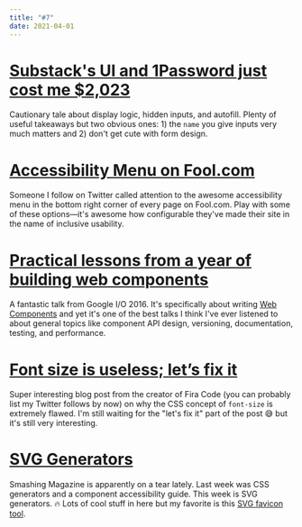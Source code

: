 ```yaml
---
title: "#7"
date: 2021-04-01
---
```


# [Substack's UI and 1Password just cost me $2,023](https://timmyomahony.com/blog/substacks-ui-and-1password-just-cost-me-2023-dollars)

Cautionary tale about display logic, hidden inputs, and autofill. Plenty of useful takeaways but two obvious ones: 1) the `name` you give inputs very much matters and 2) don't get cute with form design.

# [Accessibility Menu on Fool.com](https://www.fool.com/)

Someone I follow on Twitter called attention to the awesome accessibility menu in the bottom right corner of every page on Fool.com. Play with some of these options—it's awesome how configurable they've made their site in the name of inclusive usability.

# [Practical lessons from a year of building web components](https://www.youtube.com/watch?v=zfQoleQEa4w)

A fantastic talk from Google I/O 2016. It's specifically about writing [Web Components](https://developer.mozilla.org/en-US/docs/Web/Web_Components) and yet it's one of the best talks I think I've ever listened to about general topics like component API design, versioning, documentation, testing, and performance.

# [Font size is useless; let’s fix it](https://tonsky.me/blog/font-size/)

Super interesting blog post from the creator of Fira Code (you can probably list my Twitter follows by now) on why the CSS concept of `font-size` is extremely flawed. I'm still waiting for the "let's fix it" part of the post 😅 but it's still very interesting.

# [SVG Generators](https://www.smashingmagazine.com/2021/03/svg-generators/)

Smashing Magazine is apparently on a tear lately. Last week was CSS generators and a component accessibility guide. This week is SVG generators. 🔥 Lots of cool stuff in here but my favorite is this [SVG favicon tool](https://formito.com/tools/favicon).
